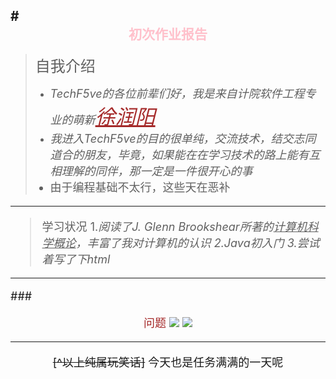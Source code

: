 #<center><font color=pink face="黑体">初次作业报告</font>
---
><font size=5>自我介绍</font>
>* <font size=4>_TechF5ve的各位前辈们好，我是来自计院软件工程专业的萌新</font><font color=brown size=6><u>徐润阳</font></u>_
>* <font size=4>_我进入TechF5ve的目的很单纯，交流技术，结交志同道合的朋友，毕竟，如果能在在学习技术的路上能有互相理解的同伴，那一定是一件很开心的事_
>* 由于编程基础不太行，这些天在恶补
---
>学习状况
>1._阅读了J. Glenn Brookshear所著的<u>计算机科学概论</u>，丰富了我对计算机的认识
>2.Java初入门
>3.尝试着写了下html_
---
###<center><font color=brown face="黑体">问题</font>
![](http://ww2.sinaimg.cn/bmiddle/9150e4e5gy1g5bpn2y50mj203z05ia9w.jpg)
![](https://ss0.bdstatic.com/70cFuHSh_Q1YnxGkpoWK1HF6hhy/it/u=1728923212,3497679706&fm=26&gp=0.jpg)
***
~~[^以上纯属玩笑话]~~
今天也是任务满满的一天呢